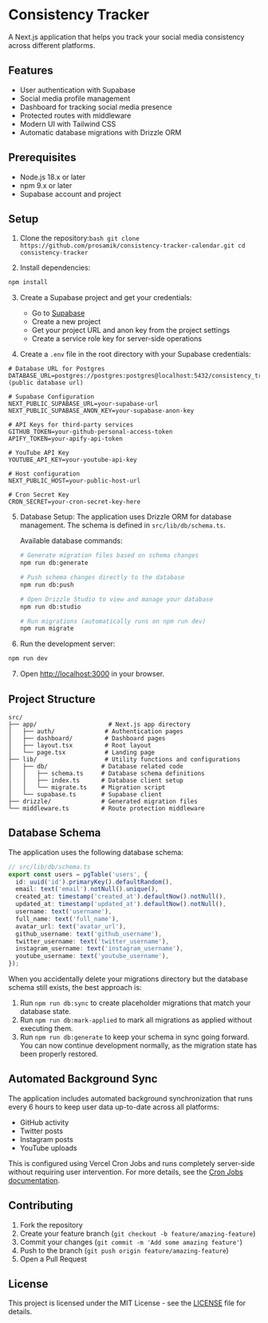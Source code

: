 # Consistency Tracker

A Next.js application that helps you track your social media consistency across different platforms.

## Features

- User authentication with Supabase
- Social media profile management
- Dashboard for tracking social media presence
- Protected routes with middleware
- Modern UI with Tailwind CSS
- Automatic database migrations with Drizzle ORM

## Prerequisites

- Node.js 18.x or later
- npm 9.x or later
- Supabase account and project

## Setup

1. Clone the repository:```bash
git clone https://github.com/prosamik/consistency-tracker-calendar.git
cd consistency-tracker```

2. Install dependencies:
```bash
npm install
```

3. Create a Supabase project and get your credentials:
   - Go to [Supabase](https://supabase.com)
   - Create a new project
   - Get your project URL and anon key from the project settings
   - Create a service role key for server-side operations

4. Create a `.env` file in the root directory with your Supabase credentials:
```env
# Database URL for Postgres
DATABASE_URL=postgres://postgres:postgres@localhost:5432/consistency_tracker (public database url)

# Supabase Configuration
NEXT_PUBLIC_SUPABASE_URL=your-supabase-url
NEXT_PUBLIC_SUPABASE_ANON_KEY=your-supabase-anon-key

# API Keys for third-party services
GITHUB_TOKEN=your-github-personal-access-token
APIFY_TOKEN=your-apify-api-token

# YouTube API Key
YOUTUBE_API_KEY=your-youtube-api-key

# Host configuration
NEXT_PUBLIC_HOST=your-public-host-url

# Cron Secret Key
CRON_SECRET=your-cron-secret-key-here

```

5. Database Setup:
   The application uses Drizzle ORM for database management. The schema is defined in `src/lib/db/schema.ts`.
   
   Available database commands:
   ```bash
   # Generate migration files based on schema changes
   npm run db:generate
   
   # Push schema changes directly to the database
   npm run db:push
   
   # Open Drizzle Studio to view and manage your database
   npm run db:studio
   
   # Run migrations (automatically runs on npm run dev)
   npm run migrate
   ```

6. Run the development server:
```bash
npm run dev
```

7. Open [http://localhost:3000](http://localhost:3000) in your browser.

## Project Structure

```
src/
├── app/                    # Next.js app directory
│   ├── auth/              # Authentication pages
│   ├── dashboard/         # Dashboard pages
│   ├── layout.tsx         # Root layout
│   └── page.tsx           # Landing page
├── lib/                   # Utility functions and configurations
│   ├── db/               # Database related code
│   │   ├── schema.ts     # Database schema definitions
│   │   ├── index.ts      # Database client setup
│   │   └── migrate.ts    # Migration script
│   └── supabase.ts       # Supabase client
├── drizzle/              # Generated migration files
└── middleware.ts         # Route protection middleware
```

## Database Schema
The application uses the following database schema:

```typescript
// src/lib/db/schema.ts
export const users = pgTable('users', {
  id: uuid('id').primaryKey().defaultRandom(),
  email: text('email').notNull().unique(),
  created_at: timestamp('created_at').defaultNow().notNull(),
  updated_at: timestamp('updated_at').defaultNow().notNull(),
  username: text('username'),
  full_name: text('full_name'),
  avatar_url: text('avatar_url'),
  github_username: text('github_username'),
  twitter_username: text('twitter_username'),
  instagram_username: text('instagram_username'),
  youtube_username: text('youtube_username'),
});
```

When you accidentally delete your migrations directory but the database schema still exists, the best approach is:
1. Run `npm run db:sync` to create placeholder migrations that match your database state.
2. Run `npm run db:mark-applied` to mark all migrations as applied without executing them.
3. Run `npm run db:generate` to keep your schema in sync going forward.
You can now continue development normally, as the migration state has been properly restored.

## Automated Background Sync

The application includes automated background synchronization that runs every 6 hours to keep user data up-to-date across all platforms:

- GitHub activity
- Twitter posts
- Instagram posts
- YouTube uploads

This is configured using Vercel Cron Jobs and runs completely server-side without requiring user intervention. For more details, see the [Cron Jobs documentation](docs/cron-jobs.md).

## Contributing

1. Fork the repository
2. Create your feature branch (`git checkout -b feature/amazing-feature`)
3. Commit your changes (`git commit -m 'Add some amazing feature'`)
4. Push to the branch (`git push origin feature/amazing-feature`)
5. Open a Pull Request

## License

This project is licensed under the MIT License - see the [LICENSE](LICENSE) file for details.


